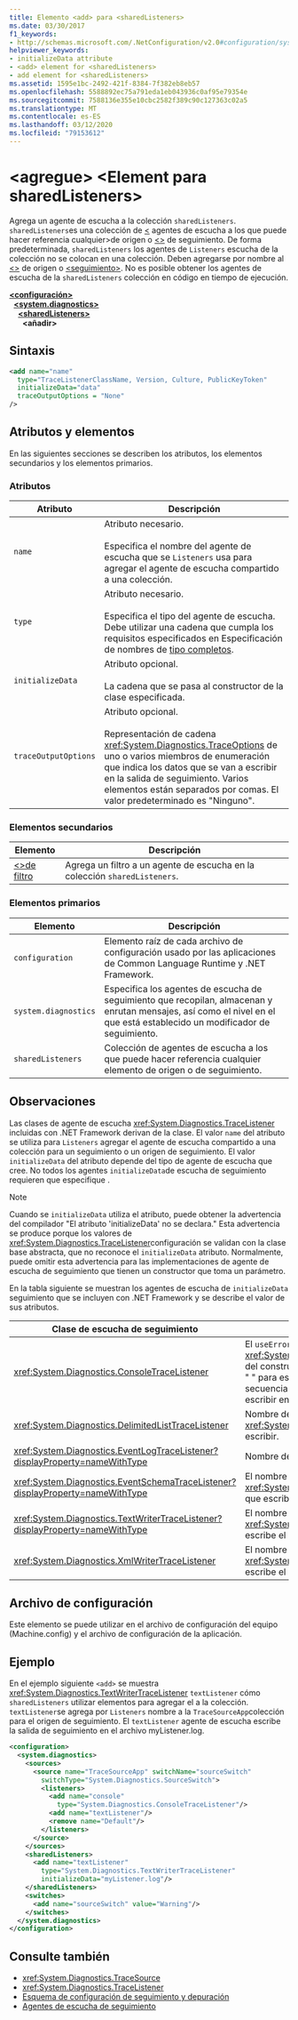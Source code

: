```yaml
---
title: Elemento <add> para <sharedListeners>
ms.date: 03/30/2017
f1_keywords:
- http://schemas.microsoft.com/.NetConfiguration/v2.0#configuration/system.diagnostics/sharedListeners/add
helpviewer_keywords:
- initializeData attribute
- <add> element for <sharedListeners>
- add element for <sharedListeners>
ms.assetid: 1595e1bc-2492-421f-8384-7f382eb8eb57
ms.openlocfilehash: 5588892ec75a791eda1eb043936c0af95e79354e
ms.sourcegitcommit: 7588136e355e10cbc2582f389c90c127363c02a5
ms.translationtype: MT
ms.contentlocale: es-ES
ms.lasthandoff: 03/12/2020
ms.locfileid: "79153612"
---
```

# <a name="add-element-for-sharedlisteners"></a>\<agregue> \<Element para sharedListeners>
Agrega un agente de escucha a la colección `sharedListeners`. `sharedListeners`es una colección de [ \<](source-element.md) agentes de escucha a los que puede hacer referencia cualquier>de origen o [ \<>](trace-element.md) de seguimiento.  De forma predeterminada, `sharedListeners` los agentes de `Listeners` escucha de la colección no se colocan en una colección. Deben agregarse por nombre al [ \<>](source-element.md) de origen o [ \<seguimiento>](trace-element.md). No es posible obtener los agentes de escucha de la `sharedListeners` colección en código en tiempo de ejecución.  

[**\<configuración>**](../configuration-element.md)\
&nbsp;&nbsp;[**\<system.diagnostics>**](system-diagnostics-element.md)\
&nbsp;&nbsp;&nbsp;&nbsp;[**\<sharedListeners>**](sharedlisteners-element.md)\
&nbsp;&nbsp;&nbsp;&nbsp;&nbsp;&nbsp;**\<añadir>**

## <a name="syntax"></a>Sintaxis  
  
```xml  
<add name="name"
  type="TraceListenerClassName, Version, Culture, PublicKeyToken"  
  initializeData="data"
  traceOutputOptions = "None"
/>  
```
  
## <a name="attributes-and-elements"></a>Atributos y elementos  
 En las siguientes secciones se describen los atributos, los elementos secundarios y los elementos primarios.  
  
### <a name="attributes"></a>Atributos  
  
|Atributo|Descripción|  
|---------------|-----------------|  
|`name`|Atributo necesario.<br /><br /> Especifica el nombre del agente de escucha que se `Listeners` usa para agregar el agente de escucha compartido a una colección.|  
|`type`|Atributo necesario.<br /><br /> Especifica el tipo del agente de escucha. Debe utilizar una cadena que cumpla los requisitos especificados en Especificación de nombres de [tipo completos](../../../reflection-and-codedom/specifying-fully-qualified-type-names.md).|  
|`initializeData`|Atributo opcional.<br /><br /> La cadena que se pasa al constructor de la clase especificada.|  
|`traceOutputOptions`|Atributo opcional.<br/><br/>Representación de cadena <xref:System.Diagnostics.TraceOptions> de uno o varios miembros de enumeración que indica los datos que se van a escribir en la salida de seguimiento. Varios elementos están separados por comas. El valor predeterminado es "Ninguno".|

### <a name="child-elements"></a>Elementos secundarios  
  
|Elemento|Descripción|  
|-------------|-----------------|  
|[\<>de filtro](filter-element-for-add-for-sharedlisteners.md)|Agrega un filtro a un agente de escucha en la colección `sharedListeners`.|  
  
### <a name="parent-elements"></a>Elementos primarios  
  
|Elemento|Descripción|  
|-------------|-----------------|  
|`configuration`|Elemento raíz de cada archivo de configuración usado por las aplicaciones de Common Language Runtime y .NET Framework.|  
|`system.diagnostics`|Especifica los agentes de escucha de seguimiento que recopilan, almacenan y enrutan mensajes, así como el nivel en el que está establecido un modificador de seguimiento.|  
|`sharedListeners`|Colección de agentes de escucha a los que puede hacer referencia cualquier elemento de origen o de seguimiento.|  
  
## <a name="remarks"></a>Observaciones  
 Las clases de agente de escucha <xref:System.Diagnostics.TraceListener> incluidas con .NET Framework derivan de la clase. El valor `name` del atributo se utiliza para `Listeners` agregar el agente de escucha compartido a una colección para un seguimiento o un origen de seguimiento. El valor `initializeData` del atributo depende del tipo de agente de escucha que cree. No todos los agentes `initializeData`de escucha de seguimiento requieren que especifique .  
  
> [!NOTE]
> Cuando se `initializeData` utiliza el atributo, puede obtener la advertencia del compilador "El atributo 'initializeData' no se declara." Esta advertencia se produce porque los valores de <xref:System.Diagnostics.TraceListener>configuración se validan con la clase base abstracta, que no reconoce el `initializeData` atributo. Normalmente, puede omitir esta advertencia para las implementaciones de agente de escucha de seguimiento que tienen un constructor que toma un parámetro.  
  
 En la tabla siguiente se muestran los agentes de escucha de `initializeData` seguimiento que se incluyen con .NET Framework y se describe el valor de sus atributos.  
  
|Clase de escucha de seguimiento|initializeData valor del atributo|  
|--------------------------|------------------------------------|  
|<xref:System.Diagnostics.ConsoleTraceListener>|El `useErrorStream` valor <xref:System.Diagnostics.ConsoleTraceListener.%23ctor%2A> del constructor.  Establezca `initializeData` el atributo`true`en " " para escribir la salida de seguimiento y depuración en la secuencia de errores estándar; establecerlo en`false`" " para escribir en el flujo de salida estándar.|  
|<xref:System.Diagnostics.DelimitedListTraceListener>|Nombre del archivo en el que <xref:System.Diagnostics.DelimitedListTraceListener> va a escribir.|  
|<xref:System.Diagnostics.EventLogTraceListener?displayProperty=nameWithType>|Nombre de un origen existente del registro de eventos.|  
|<xref:System.Diagnostics.EventSchemaTraceListener?displayProperty=nameWithType>|El nombre del archivo <xref:System.Diagnostics.EventSchemaTraceListener> en el que escribe el archivo.|  
|<xref:System.Diagnostics.TextWriterTraceListener?displayProperty=nameWithType>|El nombre del archivo <xref:System.Diagnostics.TextWriterTraceListener> en el que escribe el archivo.|  
|<xref:System.Diagnostics.XmlWriterTraceListener>|El nombre del archivo <xref:System.Diagnostics.XmlWriterTraceListener> en el que escribe el archivo.|  
  
## <a name="configuration-file"></a>Archivo de configuración  
 Este elemento se puede utilizar en el archivo de configuración del equipo (Machine.config) y el archivo de configuración de la aplicación.  
  
## <a name="example"></a>Ejemplo  
 En el ejemplo siguiente `<add>` se muestra <xref:System.Diagnostics.TextWriterTraceListener> `textListener` cómo `sharedListeners` utilizar elementos para agregar el a la colección.   `textListener`se agrega por `Listeners` nombre a la `TraceSourceApp`colección para el origen de seguimiento. El `textListener` agente de escucha escribe la salida de seguimiento en el archivo myListener.log.  
  
```xml  
<configuration>  
  <system.diagnostics>  
    <sources>  
      <source name="TraceSourceApp" switchName="sourceSwitch"
        switchType="System.Diagnostics.SourceSwitch">  
        <listeners>  
          <add name="console"
            type="System.Diagnostics.ConsoleTraceListener"/>  
          <add name="textListener"/>  
          <remove name="Default"/>  
        </listeners>  
      </source>  
    </sources>  
    <sharedListeners>  
      <add name="textListener"
        type="System.Diagnostics.TextWriterTraceListener"
        initializeData="myListener.log"/>  
    </sharedListeners>  
    <switches>  
      <add name="sourceSwitch" value="Warning"/>  
    </switches>  
  </system.diagnostics>  
</configuration>
```  
  
## <a name="see-also"></a>Consulte también

- <xref:System.Diagnostics.TraceSource>
- <xref:System.Diagnostics.TraceListener>
- [Esquema de configuración de seguimiento y depuración](index.md)
- [Agentes de escucha de seguimiento](../../../debug-trace-profile/trace-listeners.md)
